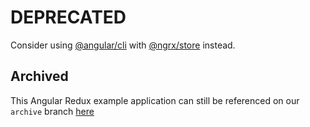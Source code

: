 # DEPRECATED

Consider using [@angular/cli](https://github.com/angular/angular-cli) with [@ngrx/store](https://github.com/ngrx/store) instead.

## Archived

This Angular Redux example application can still be referenced on our `archive` branch [here](https://github.com/rangle/angular2-redux-example/tree/archive)